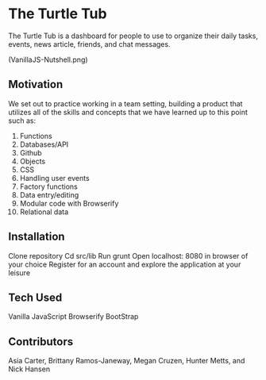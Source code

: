 # The Turtle Tub

The Turtle Tub is a dashboard for people to use to organize their daily tasks, events, news article, friends, and chat messages.

<!-- [![Watch the video](https://i.imgur.com/vKb2F1B.png)](https://youtu.be/vt5fpE0bzSY) -->
(VanillaJS-Nutshell.png)


## Motivation

We set out to practice working in a team setting, building a product that utilizes all of the skills and concepts that we have learned up to this point such as:

1. Functions
1. Databases/API
1. Github
1. Objects
1. CSS
1. Handling user events
1. Factory functions
1. Data entry/editing
1. Modular code with Browserify
1. Relational data



## Installation

Clone repository
Cd src/lib
Run grunt
Open localhost: 8080 in browser of your choice
Register for an account and explore the application at your leisure

## Tech Used

Vanilla JavaScript
Browserify
BootStrap

## Contributors
Asia Carter, Brittany Ramos-Janeway, Megan Cruzen, Hunter Metts, and Nick Hansen